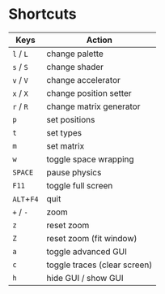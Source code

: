# Shortcuts

| Keys       | Action                       |
|------------|------------------------------|
| `l` / `L`  | change palette               |
| `s` / `S`  | change shader                |
| `v` / `V`  | change accelerator           |
| `x` / `X`  | change position setter       |
| `r` / `R`  | change matrix generator      |
| `p`        | set positions                |
| `t`        | set types                    |
| `m`        | set matrix                   |
| `w`        | toggle space wrapping        |
| `SPACE`    | pause physics                |
| `F11`      | toggle full screen           |
| `ALT`+`F4` | quit                         |
| `+` / `-`  | zoom                         |
| `z`        | reset zoom                   |
| `Z`        | reset zoom (fit window)      |
| `a`        | toggle advanced GUI          |
| `c`        | toggle traces (clear screen) |
| `h`        | hide GUI / show GUI          |
